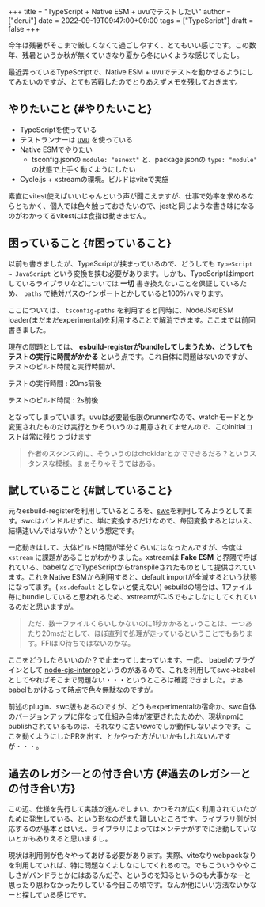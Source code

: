 +++
title = "TypeScript + Native ESM + uvuでテストしたい"
author = ["derui"]
date = 2022-09-19T09:47:00+09:00
tags = ["TypeScript"]
draft = false
+++

今年は残暑がそこまで厳しくなくて過ごしやすく、とてもいい感じです。この数年、残暑というか秋が無くていきなり夏から冬にいくような感じでしたし。

最近弄っているTypeScriptで、Native ESM + uvuでテストを動かせるようにしてみたいのですが、とても苦戦したのでとりあえずメモを残しておきます。

<!--more-->


## やりたいこと {#やりたいこと}

-   TypeScriptを使っている
-   テストランナーは [uvu](https://github.com/lukeed/uvu) を使っている
-   Native ESMでやりたい
    -   tsconfig.jsonの  `module: "esnext"` と、package.jsonの  `type: "module"` の状態で上手く動くようにしたい
-   Cycle.js + xstreamの環境。ビルドはviteで実施

素直にvitest使えばいいじゃんという声が聞こえますが、仕事で効率を求めるならともかく、個人では色々触っておきたいので、jestと同じような書き味になるのがわかってるvitestには食指は動きません。


## 困っていること {#困っていること}

以前も書きましたが、TypeScriptが挟まっているので、どうしても  `TypeScript → JavaScript` という変換を挟む必要があります。しかも、TypeScriptはimportしているライブラリなどについては **一切** 書き換えないことを保証しているため、 `paths` で絶対パスのインポートとかしていると100%ハマります。

ここについては、  `tsconfig-paths` を利用すると同時に、NodeJSのESM loader(まだまだexperimental)を利用することで解消できます。ここまでは前回書きました。

現在の問題としては、 **esbuild-registerがbundleしてしまうため、どうしてもテストの実行に時間がかかる** という点です。これ自体に問題はないのですが、テストのビルド時間と実行時間が、

テストの実行時間
: 20ms前後

テストのビルド時間
: 2s前後

となってしまっています。uvuは必要最低限のrunnerなので、watchモードとか変更されたものだけ実行とかそういうのは用意されてませんので、このinitialコストは常に残りつづけます

> 作者のスタンス的に、そういうのはchokidarとかでできるだろ？というスタンスな模様。まぁそりゃそうではある。


## 試していること {#試していること}

元々esbuild-registerを利用しているところを、[swc](https://swc.rs/)を利用してみようとしてます。swcはバンドルせずに、単に変換するだけなので、毎回変換するとはいえ、結構速いんではないか？という想定です。

一応動きはして、大体ビルド時間が半分くらいにはなったんですが、今度は  `xstream` に課題があることがわかりました。xstreamは **Fake ESM** と界隈で呼ばれている、babelなどでTypeScriptからtranspileされたものとして提供されています。これをNative ESMから利用すると、default importが全滅するという状態になってます。( `xs.default` としないと使えない)
esbuildの場合は、1ファイル毎にbundleしていると思われるため、xstreamがCJSでもよしなにしてくれているのだと思いますが。

> ただ、数十ファイルくらいしかないのに1秒かかるということは、一つあたり20msだとして、ほぼ直列で処理が走っているということでもあります。FFIはIO待ちではないのかな。

ここをどうしたらいいのか？で止まってしまっています。一応、 babelのプラグインとして [node-cjs-interop](https://www.npmjs.com/package/babel-plugin-node-cjs-interop)というのがあるので、これを利用してswc→babelとしてやればそこまで問題ない・・・というところは確認できました。まぁbabelもかけるって時点で色々無駄なのですが。

前述のplugin、swc版もあるのですが、どうもexperimentalの宿命か、swc自体のバージョンアップに伴なって仕組み自体が変更されたためか、現状npmにpublishされているものは、それなりに古いswcでしか動作しないようです。ここを動くようにしたPRを出す、とかやった方がいいかもしれないんですが・・・。


## 過去のレガシーとの付き合い方 {#過去のレガシーとの付き合い方}

この辺、仕様を先行して実践が進んでしまい、かつそれが広く利用されていたがために発生している、という形なのがまた難しいところです。ライブラリ側が対応するのが基本とはいえ、ライブラリによってはメンテナがすでに活動していないとかもありえると思いますし。

現状は利用側が色々やってあげる必要があります。実際、viteなりwebpackなりを利用していれば、特に問題なくよしなにしてくれるので。でもこういうややこしさがバンドラとかにはあるんだぞ、というのを知るというのも大事かなーと思ったり思わなかったりしている今日この頃です。なんか他にいい方法ないかなーと探している感じです。
